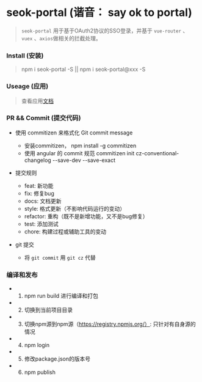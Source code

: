 # seok-portal (谐音： say ok to portal)
> `seok-portal` 用于基于OAuth2协议的SSO登录，并基于 `vue-router` 、`vuex` 、`axios`做相关的拦截处理。  

### Install (安装)
> npm i seok-portal -S || npm i seok-portal@xxx -S

### Useage (应用)
> 查看应用[文档](/useage.mdg)

### PR && Commit (提交代码)
- 使用 commitizen 来格式化 Git commit message
  - 安装commitizen， npm install -g commitizen
  - 使用 angular 的 commit 规范 commitizen init cz-conventional-changelog --save-dev --save-exact
- 提交规则
  - feat: 新功能
  - fix: 修复bug
  - docs: 文档更新
  - style: 格式更新（不影响代码运行的变动）
  - refactor: 重构（既不是新增功能，又不是bug修复）
  - test: 添加测试
  - chore: 构建过程或辅助工具的变动

- git 提交
  - 将 `git commit` 用 `git cz` 代替


### 编译和发布
- 1. npm run build 进行编译和打包
- 2. 切换到当前项目目录
- 3. 切换npm源到npm源（https://registry.npmjs.org/）: 只针对有自身源的情况
- 4. npm login
- 5. 修改package.json的版本号
- 6. npm publish
